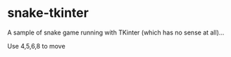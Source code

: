 # snake-tkinter

A sample of snake game running with TKinter (which has no sense at all)...

Use 4,5,6,8 to move
